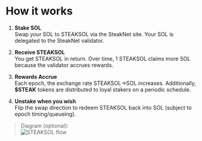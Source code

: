 # How it works

1. **Stake SOL**  
   Swap your SOL to STEAKSOL via the SteakNet site. Your SOL is delegated to the SteakNet validator.

2. **Receive STEAKSOL**  
   You get STEAKSOL in return. Over time, 1 STEAKSOL claims more SOL because the validator accrues rewards.

3. **Rewards Accrue**  
   Each epoch, the exchange rate STEAKSOL→SOL increases. Additionally, **$STEAK** tokens are distributed to loyal stakers on a periodic schedule.

4. **Unstake when you wish**  
   Flip the swap direction to redeem STEAKSOL back into SOL (subject to epoch timing/queueing).

> Diagram (optional):  
> ![STEAKSOL flow](../../assets/steaksol-diagram.png)
